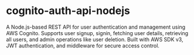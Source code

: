 # cognito-auth-api-nodejs
A Node.js-based REST API for user authentication and management using AWS Cognito. Supports user signup, signin, fetching user details, retrieving all users, and admin operations like user deletion. Built with AWS SDK v3, JWT authentication, and middleware for secure access control.
